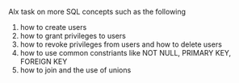 Alx task on more SQL concepts such as the following
1. how to create users
2. how to grant privileges to users
3. how to revoke privileges from users and how to delete users
4. how to use common constriants like NOT NULL, PRIMARY KEY, FOREIGN KEY
5. how to join and the use of unions
